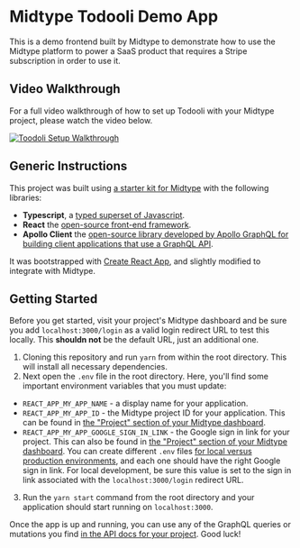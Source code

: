 # Midtype Todooli Demo App

This is a demo frontend built by Midtype to demonstrate how to use the Midtype platform to power a SaaS product that requires a Stripe subscription in order to use it.

## Video Walkthrough

For a full video walkthrough of how to set up Todooli with your Midtype project, please watch the video below.

[![Toodoli Setup Walkthrough](https://img.youtube.com/vi/86wBAW3RqjU/0.jpg)](https://www.youtube.com/watch?v=86wBAW3RqjU)

## Generic Instructions

This project was built using [a starter kit for Midtype](https://github.com/midtype/starter-react-apollo-typescript) with the following libraries:

- **Typescript**, a [typed superset of Javascript](https://typescriptlang.org/docs/).
- **React** the [open-source front-end framework](https://reactjs.org/docs/).
- **Apollo Client** the [open-source library developed by Apollo GraphQL for building client applications that use a GraphQL API](https://www.apollographql.com/docs/react/).

It was bootstrapped with [Create React App](https://github.com/facebook/create-react-app), and slightly modified to integrate with Midtype.

## Getting Started

Before you get started, visit your project's Midtype dashboard and be sure you add `localhost:3000/login` as a valid login redirect URL to test this locally. This **shouldn not** be the default URL, just an additional one.

1. Cloning this repository and run `yarn` from within the root directory. This will install all necessary dependencies.
2. Next open the `.env` file in the root directory. Here, you'll find some important environment variables that you must update:

- `REACT_APP_MY_APP_NAME` - a display name for your application.
- `REACT_APP_MY_APP_ID` - the Midtype project ID for your application. This can be found in [the "Project" section of your Midtype dashboard](https://app.midtype.com/project).
- `REACT_APP_MY_APP_GOOGLE_SIGN_IN_LINK` - the Google sign in link for your project. This can also be found in [the "Project" section of your Midtype dashboard](https://app.midtype.com/project). You can create different `.env` files [for local versus production environments](https://facebook.github.io/create-react-app/docs/adding-custom-environment-variables), and each one should have the right Google sign in link. For local development, be sure this value is set to the sign in link associated with the `localhost:3000/login` redirect URL.

3. Run the `yarn start` command from the root directory and your application should start running on `localhost:3000`.

Once the app is up and running, you can use any of the GraphQL queries or mutations you find [in the API docs for your project](https://app.midtype.com/data). Good luck!
